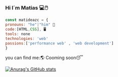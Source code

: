 ### Hi I´m Matias 💻🖱️
```js
const matideazc = {
pronouns: "he"|"him" 🧔
code:[HTML,CSS], 🖥️
tools: none
technologies: 'web'
passions:['performance web' , 'web development']
}


```
you can find me:🌎
Cooming soon😴

[![Anurag's GitHub stats](https://github-readme-stats.vercel.app/api?username=matideazc)](https://github.com/anuraghazra/github-readme-stats)

<!--
**matideazc/matideazc** is a ✨ _special_ ✨ repository because its `README.md` (this file) appears on your GitHub profile.

Here are some ideas to get you started:

- 🔭 I’m currently working on ...
- 🌱 I’m currently learning ...
- 👯 I’m looking to collaborate on ...
- 🤔 I’m looking for help with ...
- 💬 Ask me about ...
- 📫 How to reach me: ...
- 😄 Pronouns: ...
- ⚡ Fun fact: ...
-->
